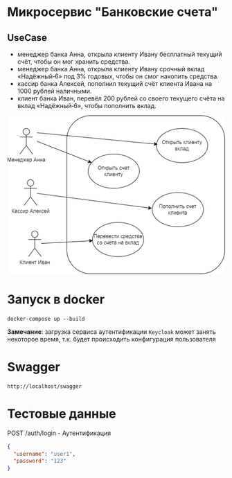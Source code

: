 # Микросервис "Банковские счета"

## UseCase

- менеджер банка Анна, открыла клиенту Ивану бесплатный текущий счёт, чтобы он мог хранить средства.
- менеджер банка Анна, открыла клиенту Ивану срочный вклад «Надёжный‑6» под 3% годовых, чтобы он смог накопить средства.
- кассир банка Алексей, пополнил текущий счёт клиента Ивана на 1000 рублей наличными.
- клиент банка Иван, перевёл 200 рублей со своего текущего счёта на вклад «Надёжный‑6», чтобы пополнить вклад.

![usecase.drawio.png](images/usecase.drawio.png)

# Запуск в docker

```
docker-compose up --build
```
**Замечание**: загрузка сервиса аутентификации `Keycloak` может занять некоторое время,
т.к. будет происходить конфигурация пользователя

# Swagger

```
http://localhost/swagger
```

# Тестовые данные

POST /auth/login - Аутентификация

```json
{
  "username": "user1",
  "password": "123"
}
```
